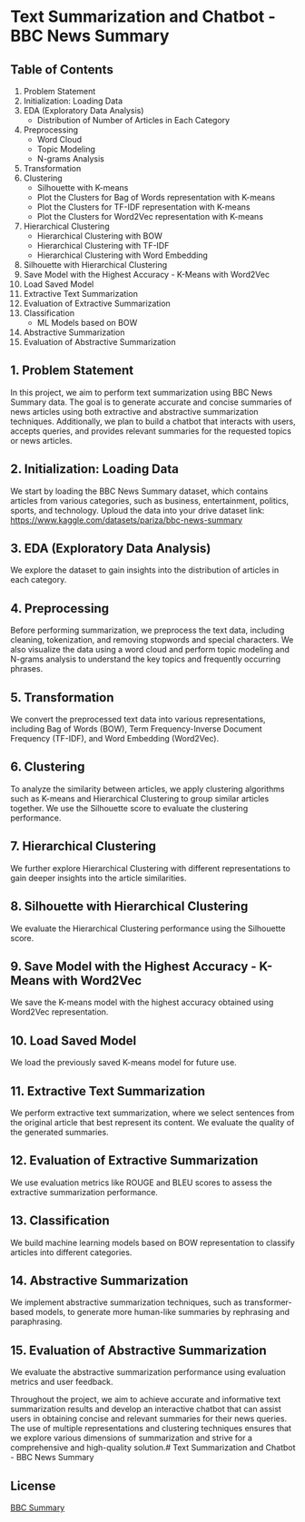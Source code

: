 # Text Summarization and Chatbot - BBC News Summary

## Table of Contents

1. Problem Statement
2. Initialization: Loading Data
3. EDA (Exploratory Data Analysis)
   - Distribution of Number of Articles in Each Category
4. Preprocessing
   - Word Cloud
   - Topic Modeling
   - N-grams Analysis
5. Transformation
6. Clustering
   - Silhouette with K-means
   - Plot the Clusters for Bag of Words representation with K-means
   - Plot the Clusters for TF-IDF representation with K-means
   - Plot the Clusters for Word2Vec representation with K-means
7. Hierarchical Clustering
   - Hierarchical Clustering with BOW
   - Hierarchical Clustering with TF-IDF
   - Hierarchical Clustering with Word Embedding
8. Silhouette with Hierarchical Clustering
9. Save Model with the Highest Accuracy - K-Means with Word2Vec
10. Load Saved Model
11. Extractive Text Summarization
12. Evaluation of Extractive Summarization
13. Classification
    - ML Models based on BOW
14. Abstractive Summarization
15. Evaluation of Abstractive Summarization

## 1. Problem Statement
In this project, we aim to perform text summarization using BBC News Summary data. The goal is to generate accurate and concise summaries of news articles using both extractive and abstractive summarization techniques. Additionally, we plan to build a chatbot that interacts with users, accepts queries, and provides relevant summaries for the requested topics or news articles.

## 2. Initialization: Loading Data
We start by loading the BBC News Summary dataset, which contains articles from various categories, such as business, entertainment, politics, sports, and technology.
Uploud the data into your drive
dataset link: https://www.kaggle.com/datasets/pariza/bbc-news-summary
## 3. EDA (Exploratory Data Analysis)
We explore the dataset to gain insights into the distribution of articles in each category.

## 4. Preprocessing
Before performing summarization, we preprocess the text data, including cleaning, tokenization, and removing stopwords and special characters. We also visualize the data using a word cloud and perform topic modeling and N-grams analysis to understand the key topics and frequently occurring phrases.

## 5. Transformation
We convert the preprocessed text data into various representations, including Bag of Words (BOW), Term Frequency-Inverse Document Frequency (TF-IDF), and Word Embedding (Word2Vec).

## 6. Clustering
To analyze the similarity between articles, we apply clustering algorithms such as K-means and Hierarchical Clustering to group similar articles together. We use the Silhouette score to evaluate the clustering performance.

## 7. Hierarchical Clustering
We further explore Hierarchical Clustering with different representations to gain deeper insights into the article similarities.

## 8. Silhouette with Hierarchical Clustering
We evaluate the Hierarchical Clustering performance using the Silhouette score.

## 9. Save Model with the Highest Accuracy - K-Means with Word2Vec
We save the K-means model with the highest accuracy obtained using Word2Vec representation.

## 10. Load Saved Model
We load the previously saved K-means model for future use.

## 11. Extractive Text Summarization
We perform extractive text summarization, where we select sentences from the original article that best represent its content. We evaluate the quality of the generated summaries.

## 12. Evaluation of Extractive Summarization
We use evaluation metrics like ROUGE and BLEU scores to assess the extractive summarization performance.

## 13. Classification
We build machine learning models based on BOW representation to classify articles into different categories.

## 14. Abstractive Summarization
We implement abstractive summarization techniques, such as transformer-based models, to generate more human-like summaries by rephrasing and paraphrasing.

## 15. Evaluation of Abstractive Summarization
We evaluate the abstractive summarization performance using evaluation metrics and user feedback.

Throughout the project, we aim to achieve accurate and informative text summarization results and develop an interactive chatbot that can assist users in obtaining concise and relevant summaries for their news queries. The use of multiple representations and clustering techniques ensures that we explore various dimensions of summarization and strive for a comprehensive and high-quality solution.# Text Summarization and Chatbot - BBC News Summary

## License

[BBC Summary](https://www.kaggle.com/datasets/pariza/bbc-news-summary)
